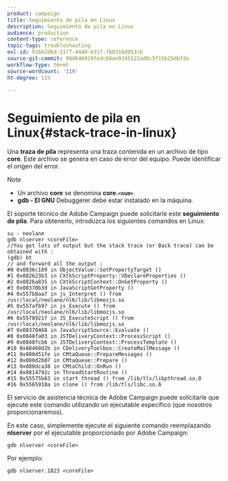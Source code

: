 ```yaml
---
product: campaign
title: Seguimiento de pila en Linux
description: Seguimiento de pila en Linux
audience: production
content-type: reference
topic-tags: troubleshooting
exl-id: 91662d6d-2177-4440-b31f-7b031bd953cb
source-git-commit: 98d646919fedc66ee9145522ad0c5f15b25dbf2e
workflow-type: tm+mt
source-wordcount: '119'
ht-degree: 11%

---
```


# Seguimiento de pila en Linux{#stack-trace-in-linux}

Una **traza de pila** representa una traza contenida en un archivo de tipo **core**. Este archivo se genera en caso de error del equipo. Puede identificar el origen del error.

>[!NOTE]
>
>* Un archivo **core** se denomina **core.`<num>`**.
>* **gdb - El GNU** Debuggerer debe estar instalado en la máquina.
>



El soporte técnico de Adobe Campaign puede solicitarle este **seguimiento de pila**. Para obtenerlo, introduzca los siguientes comandos en Linux:

```
su - neolane
gdb nlserver <coreFile>
//You get lots of output but the stack trace (or Back trace) can be obtained with : 
(gdb) bt
// and forward all the output : 
#0 0x0836c189 in ObjectValue::SetPropertyTarget ()
#1 0x082623b3 in CXtkScriptProperty::VDeclareProperties ()
#2 0x0826a835 in CXtkScriptContext::OnGetProperty ()
#3 0x08370b3d in JavaScriptGetProperty ()
#4 0x557b8aa7 in js_Interpret () from /usr/local/neolane/nl6/lib/libmozjs.so
#5 0x557afb97 in js_Execute () from /usr/local/neolane/nl6/lib/libmozjs.so
#6 0x5578921f in JS_ExecuteScript () from /usr/local/neolane/nl6/lib/libmozjs.so
#7 0x08370468 in JavaScriptSource::Evaluate ()
#8 0x0848fa03 in JSTDeliveryContext::ProcessScript ()
#9 0x0848fcb6 in JSTDeliveryContext::ProcessTemplate ()
#10 0x08460d2b in CDeliveryToolbox::CreateMailMessage ()
#11 0x080d51fe in CMtaQueue::PrepareMessages ()
#12 0x080d2b07 in CMtaQueue::Prepare ()
#13 0x080dca38 in CMtaChild::OnRun ()
#14 0x0814792c in ThreadStartRoutine ()
#15 0x55575b63 in start_thread () from /lib/tls/libpthread.so.0
#16 0x5565918a in clone () from /lib/tls/libc.so.6
```

El servicio de asistencia técnica de Adobe Campaign puede solicitarle que ejecute este comando utilizando un ejecutable específico (que nosotros proporcionaremos).

En este caso, simplemente ejecute el siguiente comando reemplazando **nlserver** por el ejecutable proporcionado por Adobe Campaign:

```
gdb nlserver <coreFile>
```

Por ejemplo:

```
gdb nlserver.1823 <coreFile>
```
